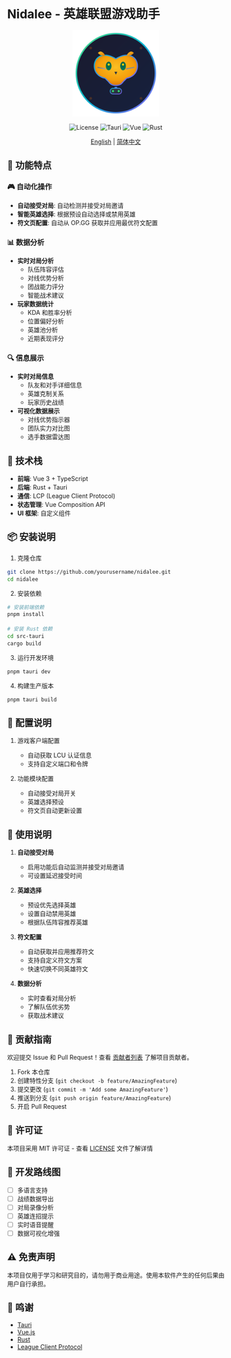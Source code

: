 # Nidalee - 英雄联盟游戏助手

<div align="center">
  <img src="src/assets/logo.svg" alt="Nidalee Logo" width="200">
  
  ![License](https://img.shields.io/badge/license-MIT-blue.svg)
  ![Tauri](https://img.shields.io/badge/tauri-2.0.0--alpha-green.svg)
  ![Vue](https://img.shields.io/badge/vue-3.x-brightgreen.svg)
  ![Rust](https://img.shields.io/badge/rust-1.75-orange.svg)
  
  [English](./README_EN.md) | [简体中文](./README.md)
</div>

## 🌟 功能特点

### 🎮 自动化操作
- **自动接受对局**: 自动检测并接受对局邀请
- **智能英雄选择**: 根据预设自动选择或禁用英雄
- **符文页配置**: 自动从 OP.GG 获取并应用最优符文配置

### 📊 数据分析
- **实时对局分析**
  - 队伍阵容评估
  - 对线优势分析
  - 团战能力评分
  - 智能战术建议
- **玩家数据统计**
  - KDA 和胜率分析
  - 位置偏好分析
  - 英雄池分析
  - 近期表现评分

### 🔍 信息展示
- **实时对局信息**
  - 队友和对手详细信息
  - 英雄克制关系
  - 玩家历史战绩
- **可视化数据展示**
  - 对线优势指示器
  - 团队实力对比图
  - 选手数据雷达图

## 🚀 技术栈

- **前端**: Vue 3 + TypeScript
- **后端**: Rust + Tauri
- **通信**: LCP (League Client Protocol)
- **状态管理**: Vue Composition API
- **UI 框架**: 自定义组件

## 📦 安装说明

1. 克隆仓库
```bash
git clone https://github.com/yourusername/nidalee.git
cd nidalee
```

2. 安装依赖
```bash
# 安装前端依赖
pnpm install

# 安装 Rust 依赖
cd src-tauri
cargo build
```

3. 运行开发环境
```bash
pnpm tauri dev
```

4. 构建生产版本
```bash
pnpm tauri build
```

## 🔧 配置说明

1. 游戏客户端配置
   - 自动获取 LCU 认证信息
   - 支持自定义端口和令牌

2. 功能模块配置
   - 自动接受对局开关
   - 英雄选择预设
   - 符文页自动更新设置

## 📝 使用说明

1. **自动接受对局**
   - 启用功能后自动监测并接受对局邀请
   - 可设置延迟接受时间

2. **英雄选择**
   - 预设优先选择英雄
   - 设置自动禁用英雄
   - 根据队伍阵容推荐英雄

3. **符文配置**
   - 自动获取并应用推荐符文
   - 支持自定义符文方案
   - 快速切换不同英雄符文

4. **数据分析**
   - 实时查看对局分析
   - 了解队伍优劣势
   - 获取战术建议

## 🤝 贡献指南

欢迎提交 Issue 和 Pull Request！查看 [贡献者列表](CONTRIBUTORS.md) 了解项目贡献者。

1. Fork 本仓库
2. 创建特性分支 (`git checkout -b feature/AmazingFeature`)
3. 提交更改 (`git commit -m 'Add some AmazingFeature'`)
4. 推送到分支 (`git push origin feature/AmazingFeature`)
5. 开启 Pull Request

## 📄 许可证

本项目采用 MIT 许可证 - 查看 [LICENSE](LICENSE) 文件了解详情

## 🎯 开发路线图

- [ ] 多语言支持
- [ ] 战绩数据导出
- [ ] 对局录像分析
- [ ] 英雄连招提示
- [ ] 实时语音提醒
- [ ] 数据可视化增强

## ⚠️ 免责声明

本项目仅用于学习和研究目的，请勿用于商业用途。使用本软件产生的任何后果由用户自行承担。

## 🙏 鸣谢

- [Tauri](https://tauri.app/)
- [Vue.js](https://vuejs.org/)
- [Rust](https://www.rust-lang.org/)
- [League Client Protocol](https://developer.riotgames.com/)
